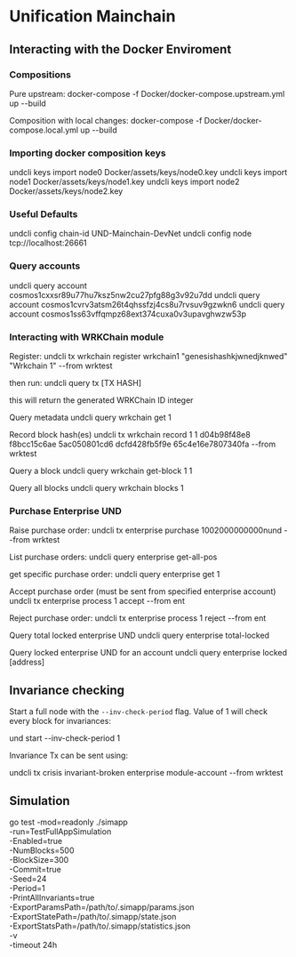 # Unification Mainchain

## Interacting with the Docker Enviroment

### Compositions

Pure upstream:
docker-compose -f Docker/docker-compose.upstream.yml up --build

Composition with local changes:
docker-compose -f Docker/docker-compose.local.yml up --build


### Importing docker composition keys
undcli keys import node0 Docker/assets/keys/node0.key
undcli keys import node1 Docker/assets/keys/node1.key
undcli keys import node2 Docker/assets/keys/node2.key


### Useful Defaults
undcli config chain-id UND-Mainchain-DevNet
undcli config node tcp://localhost:26661


### Query accounts
undcli query account cosmos1cxxsr89u77hu7ksz5nw2cu27pfg88g3v92u7dd
undcli query account cosmos1cvrv3atsm26t4qhssfzj4cs8u7rvsuv9gzwkn6
undcli query account cosmos1ss63vffqmpz68ext374cuxa0v3upavghwzw53p


### Interacting with WRKChain module

Register:
undcli tx wrkchain register wrkchain1 "genesishashkjwnedjknwed" "Wrkchain 1" --from wrktest

then run:
undcli query tx [TX HASH]

this will return the generated WRKChain ID integer

Query metadata
undcli query wrkchain get 1

Record block hash(es)
undcli tx wrkchain record 1 1 d04b98f48e8 f8bcc15c6ae 5ac050801cd6 dcfd428fb5f9e 65c4e16e7807340fa --from wrktest

Query a block
undcli query wrkchain get-block 1 1

Query all blocks
undcli query wrkchain blocks 1

### Purchase Enterprise UND

Raise purchase order:
undcli tx enterprise purchase 1002000000000nund --from wrktest

List purchase orders:
undcli query enterprise get-all-pos

get specific purchase order:
undcli query enterprise get 1

Accept purchase order (must be sent from specified enterprise account)
undcli tx enterprise process 1 accept --from ent

Reject purchase order:
undcli tx enterprise process 1 reject --from ent

Query total locked enterprise UND
undcli query enterprise total-locked

Query locked enterprise UND for an account
undcli query enterprise locked [address]

## Invariance checking

Start a full node with the `--inv-check-period` flag. Value of 1 will
check every block for invariances:

und start --inv-check-period 1

Invariance Tx can be sent using:

undcli tx crisis invariant-broken enterprise module-account --from wrktest

## Simulation

go test -mod=readonly ./simapp \
    -run=TestFullAppSimulation \
    -Enabled=true \
    -NumBlocks=500 \
    -BlockSize=300 \
    -Commit=true \
    -Seed=24 \
    -Period=1 \
    -PrintAllInvariants=true \
    -ExportParamsPath=/path/to/.simapp/params.json \
    -ExportStatePath=/path/to/.simapp/state.json \
    -ExportStatsPath=/path/to/.simapp/statistics.json \
    -v \
    -timeout 24h
